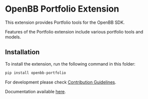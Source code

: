 # OpenBB Portfolio Extension

This extension provides Portfolio tools for the OpenBB SDK.

Features of the Portfolio extension include various portfolio tools and models.

## Installation

To install the extension, run the following command in this folder:

```bash
pip install openbb-portfolio
```

For development please check [Contribution Guidelines](https://github.com/OpenBB-finance/OpenBBTerminal/blob/feature/openbb-sdk-v4/openbb_platform/CONTRIBUTING.md).

Documentation available [here](https://docs.openbb.co/sdk).
